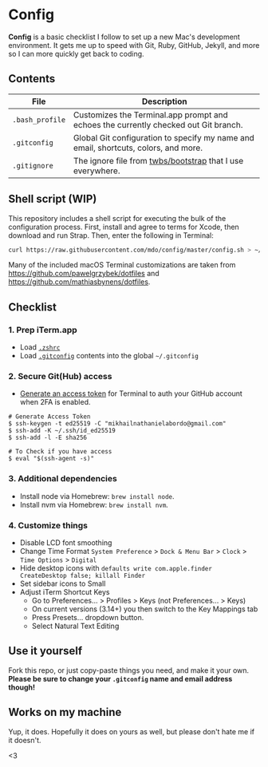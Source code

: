 # Config

**Config** is a basic checklist I follow to set up a new Mac's development environment. It gets me up to speed with Git, Ruby, GitHub, Jekyll, and more so I can more quickly get back to coding.

## Contents

| File | Description |
| --- | --- |
| `.bash_profile` | Customizes the Terminal.app prompt and echoes the currently checked out Git branch. |
| `.gitconfig` | Global Git configuration to specify my name and email, shortcuts, colors, and more. |
| `.gitignore` | The ignore file from [twbs/bootstrap](https://github.com/twbs/bootstrap) that I use everywhere. |

## Shell script (WIP)
This repository includes a shell script for executing the bulk of the configuration process. First, install and agree to terms for Xcode, then download and run Strap. Then, enter the following in Terminal:

```bash
curl https://raw.githubusercontent.com/mdo/config/master/config.sh > ~/Downloads/config.sh && bash ~/Downloads/config.sh
```

Many of the included macOS Terminal customizations are taken from <https://github.com/pawelgrzybek/dotfiles> and <https://github.com/mathiasbynens/dotfiles>.

## Checklist

### 1. Prep iTerm.app

- Load [`.zshrc`](/.zshrc)
- Load [`.gitconfig`](/.gitconfig) contents into the global `~/.gitconfig`

### 2. Secure Git(Hub) access

- [Generate an access token](https://help.github.com/articles/creating-an-access-token-for-command-line-use/) for Terminal to auth your GitHub account when 2FA is enabled.
```
# Generate Access Token
$ ssh-keygen -t ed25519 -C "mikhailnathanielabordo@gmail.com"
$ ssh-add -K ~/.ssh/id_ed25519
$ ssh-add -l -E sha256

# To Check if you have access
$ eval "$(ssh-agent -s)"
```

### 3. Additional dependencies

- Install node via Homebrew: `brew install node`.
- Install nvm via Homebrew: `brew install nvm`.

### 4. Customize things
- Disable LCD font smoothing
- Change Time Format `System Preference` > `Dock & Menu Bar` > `Clock` > `Time Options` > `Digital`
- Hide desktop icons with `defaults write com.apple.finder CreateDesktop false; killall Finder`
- Set sidebar icons to Small
- Adjust iTerm Shortcut Keys
  - Go to Preferences... > Profiles > Keys (not Preferences... > Keys)
  - On current versions (3.14+) you then switch to the Key Mappings tab
  - Press Presets... dropdown button.
  - Select Natural Text Editing

## Use it yourself

Fork this repo, or just copy-paste things you need, and make it your own. **Please be sure to change your `.gitconfig` name and email address though!**

## Works on my machine

Yup, it does. Hopefully it does on yours as well, but please don't hate me if it doesn't.

<3
